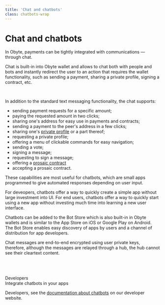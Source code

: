 ```yaml
---
title: 'Chat and chatbots'
class: chatbots-wrap
---
```


# Chat and chatbots

<div class="sub-block">
    In Obyte, payments can be tightly integrated with communications &mdash; through chat.
</div>
<div class="sub-text-block">
    <p>
        Chat is built-in into Obyte wallet and allows to chat both with people and bots and instantly redirect the user to an action that requires the wallet functionality, such as sending a payment, sharing a private profile, signing a contract, etc.
    </p>
</div>
<div class="flex-block left">
    <div class="img-block">
        <img src="/user/themes/obyte/assets/chatbots/mob1-shadow.png" alt="">
        <img class="mobile" src="/user/themes/obyte/assets/chatbots/mob1.png" alt="">
    </div>
    <div class="info-block">
        <p>In addition to the standard text messaging functionality, the chat supports:</p>
        <ul>
            <li>sending payment requests for a specific amount;</li>
            <li>paying the requested amount in two clicks;</li>
            <li>sharing one's address for easy use in payments and contracts;</li>
            <li>sending a payment to the peer's address in a few clicks;</li>
            <li>sharing one's <a href="/platform/identity">private profile</a> or a part thereof;</li>
            <li>requesting a private profile;</li>
            <li>offering a menu of clickable commands for easy navigation;</li>
            <li>sending a vote;</li>
            <li>signing a message;</li>
            <li>requesting to sign a message;</li>
            <li>offering a  <a href="/platform/prosaic-contracts">prosaic contract</a></li>
            <li>accepting a prosaic contract.</li>
        </ul>
        <p>These capabilities are most useful for chatbots, which are small apps programmed to give automated responses depending on user input.</p>
    </div>
</div>
<div class="flex-block right">
    <div class="info-block">
        <p>For deveopers, chatbots offer a way to quickly create a simple app without large investment into UI. For end users, chatbots offer a way to quickly start using a new app without investing much time into learning a new user interface.</p>
        <p>Chatbots can be added to the Bot Store which is also built-in in Obyte wallets and is similar to the App Store on iOS or Google Play on Android. The Bot Store enables easy discovery of apps by users and a channel of distribution for app developers.</p>
        <p>Chat messages are end-to-end encrypted using user private keys, therefore, although the messages are relayed through a hub, the hub cannot see their cleartext content.</p>
        <br>
        <br>
        <br>
        <div class="dev-blog">
            <div class="dev-img-block">
                <img src="/user/themes/obyte/assets/chatbots/doc.svg" alt="">
            </div>
            <div class="info-block">
                <div class="cat">Developers</div>
                <div class="title">Integrate chatbots in your apps</div>
                <p>
                    Developers, see the <a target="_blank" href="https://developer.obyte.org/#simple-chatbot">documentation about chatbots</a> 
                    on our developer website.
                </p>
            </div>
        </div>
    </div>
    <div class="img-block">
        <img src="/user/themes/obyte/assets/chatbots/mob2-shadow.png" alt="">
        <img class="mobile" src="/user/themes/obyte/assets/chatbots/mob2.png" alt="">
    </div>
</div>

